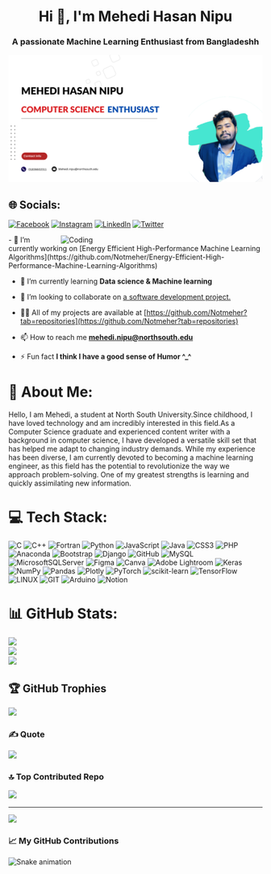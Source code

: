 <h1 align="center">Hi 👋, I'm Mehedi Hasan Nipu</h1>
<h3 align="center">A passionate Machine Learning Enthusiast from Bangladeshh</h3>
<div align="center"> <img src="https://raw.githubusercontent.com/Notmeher/Notmeher/main/Banner.png"> </div>

## 🌐 Socials:
[![Facebook](https://img.shields.io/badge/Facebook-%231877F2.svg?logo=Facebook&logoColor=white)](https://facebook.com/mynameisnipu) [![Instagram](https://img.shields.io/badge/Instagram-%23E4405F.svg?logo=Instagram&logoColor=white)](https://instagram.com/lifeasmeher) [![LinkedIn](https://img.shields.io/badge/LinkedIn-%230077B5.svg?logo=linkedin&logoColor=white)](https://linkedin.com/in/notmeher4459) [![Twitter](https://img.shields.io/badge/Twitter-%231DA1F2.svg?logo=Twitter&logoColor=white)](https://twitter.com/lifeasmeher) 

<img align="right" alt="Coding" width="400" src="https://media.giphy.com/media/2IudUHdI075HL02Pkk/giphy.gif">
- 🔭 I’m currently working on [Energy Efficient High-Performance Machine Learning Algorithms](https://github.com/Notmeher/Energy-Efficient-High-Performance-Machine-Learning-Algorithms)

- 🌱 I’m currently learning **Data science & Machine learning**

- 👯 I’m looking to collaborate on [a software development project.](https://github.com/Notmeher/Object-Detection-software-)

- 👨‍💻 All of my projects are available at [https://github.com/Notmeher?tab=repositories](https://github.com/Notmeher?tab=repositories)

- 📫 How to reach me **mehedi.nipu@northsouth.edu**

- ⚡ Fun fact **I think I have a good sense of Humor ^_^**




# 💫 About Me:
Hello, I am Mehedi, a student at North South University.Since childhood, I have loved technology and am incredibly interested in this field.As a Computer Science graduate and experienced content writer with a background in computer science, I have developed a versatile skill set that has helped me adapt to changing industry demands. While my experience has been diverse, I am currently devoted to becoming a machine learning engineer, as this field has the potential to revolutionize the way we approach problem-solving. One of my greatest strengths is learning and quickly assimilating new information. 




# 💻 Tech Stack:
![C](https://img.shields.io/badge/c-%2300599C.svg?style=for-the-badge&logo=c&logoColor=white) ![C++](https://img.shields.io/badge/c++-%2300599C.svg?style=for-the-badge&logo=c%2B%2B&logoColor=white) ![Fortran](https://img.shields.io/badge/Fortran-%23734F96.svg?style=for-the-badge&logo=fortran&logoColor=white) ![Python](https://img.shields.io/badge/python-3670A0?style=for-the-badge&logo=python&logoColor=ffdd54) ![JavaScript](https://img.shields.io/badge/javascript-%23323330.svg?style=for-the-badge&logo=javascript&logoColor=%23F7DF1E) ![Java](https://img.shields.io/badge/java-%23ED8B00.svg?style=for-the-badge&logo=java&logoColor=white) ![CSS3](https://img.shields.io/badge/css3-%231572B6.svg?style=for-the-badge&logo=css3&logoColor=white) ![PHP](https://img.shields.io/badge/php-%23777BB4.svg?style=for-the-badge&logo=php&logoColor=white) ![Anaconda](https://img.shields.io/badge/Anaconda-%2344A833.svg?style=for-the-badge&logo=anaconda&logoColor=white) ![Bootstrap](https://img.shields.io/badge/bootstrap-%23563D7C.svg?style=for-the-badge&logo=bootstrap&logoColor=white) ![Django](https://img.shields.io/badge/django-%23092E20.svg?style=for-the-badge&logo=django&logoColor=white) ![GitHub](https://img.shields.io/badge/GitHub-%23121011.svg?style=for-the-badge&logo=github&logoColor=white) ![MySQL](https://img.shields.io/badge/mysql-%2300f.svg?style=for-the-badge&logo=mysql&logoColor=white) ![MicrosoftSQLServer](https://img.shields.io/badge/Microsoft%20SQL%20Sever-CC2927?style=for-the-badge&logo=microsoft%20sql%20server&logoColor=white) 	![Figma](https://img.shields.io/badge/figma-%23F24E1E.svg?style=for-the-badge&logo=figma&logoColor=white) ![Canva](https://img.shields.io/badge/Canva-%2300C4CC.svg?style=for-the-badge&logo=Canva&logoColor=white) ![Adobe Lightroom](https://img.shields.io/badge/Adobe%20Lightroom-31A8FF.svg?style=for-the-badge&logo=Adobe%20Lightroom&logoColor=white) ![Keras](https://img.shields.io/badge/Keras-%23D00000.svg?style=for-the-badge&logo=Keras&logoColor=white) ![NumPy](https://img.shields.io/badge/numpy-%23013243.svg?style=for-the-badge&logo=numpy&logoColor=white) ![Pandas](https://img.shields.io/badge/pandas-%23150458.svg?style=for-the-badge&logo=pandas&logoColor=white) ![Plotly](https://img.shields.io/badge/Plotly-%233F4F75.svg?style=for-the-badge&logo=plotly&logoColor=white) ![PyTorch](https://img.shields.io/badge/PyTorch-%23EE4C2C.svg?style=for-the-badge&logo=PyTorch&logoColor=white) ![scikit-learn](https://img.shields.io/badge/scikit--learn-%23F7931E.svg?style=for-the-badge&logo=scikit-learn&logoColor=white) ![TensorFlow](https://img.shields.io/badge/TensorFlow-%23FF6F00.svg?style=for-the-badge&logo=TensorFlow&logoColor=white) ![LINUX](https://img.shields.io/badge/Linux-FCC624?style=for-the-badge&logo=linux&logoColor=black) ![GIT](https://img.shields.io/badge/Git-fc6d26?style=for-the-badge&logo=git&logoColor=white) ![Arduino](https://img.shields.io/badge/-Arduino-00979D?style=for-the-badge&logo=Arduino&logoColor=white) ![Notion](https://img.shields.io/badge/Notion-%23000000.svg?style=for-the-badge&logo=notion&logoColor=white)
# 📊 GitHub Stats:
![](https://github-readme-stats.vercel.app/api?username=Notmeher&theme=dark&hide_border=false&include_all_commits=false&count_private=true)<br/>
![](https://github-readme-streak-stats.herokuapp.com/?user=Notmeher&theme=dark&hide_border=false)<br/>
![](https://github-readme-stats.vercel.app/api/top-langs/?username=Notmeher&theme=dark&hide_border=false&include_all_commits=false&count_private=true&layout=compact)

## 🏆 GitHub Trophies
![](https://github-profile-trophy.vercel.app/?username=Notmeher&theme=radical&no-frame=true&no-bg=false&margin-w=4)

### ✍️ Quote
![](https://quotes-github-readme.vercel.app/api?type=horizontal&theme=radical)

### 🔝 Top Contributed Repo
![](https://github-contributor-stats.vercel.app/api?username=Notmeher&limit=5&theme=dark&combine_all_yearly_contributions=true)

---
[![](https://visitcount.itsvg.in/api?id=Notmeher&icon=0&color=0)](https://visitcount.itsvg.in)
### 📈 My GitHub Contributions
![Snake animation](https://github.com/Notmeher/Notmeher/blob/output/github-contribution-grid-snake.svg)

